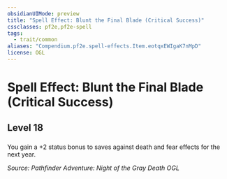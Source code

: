 ```yaml
---
obsidianUIMode: preview
title: "Spell Effect: Blunt the Final Blade (Critical Success)"
cssclasses: pf2e,pf2e-spell
tags:
  - trait/common
aliases: "Compendium.pf2e.spell-effects.Item.eotqxEWIgaK7nMpD"
license: OGL
---
```

# Spell Effect: Blunt the Final Blade (Critical Success)
## Level 18
### 






You gain a +2 status bonus to saves against death and fear effects for the next year.

*Source: Pathfinder Adventure: Night of the Gray Death*
*OGL*